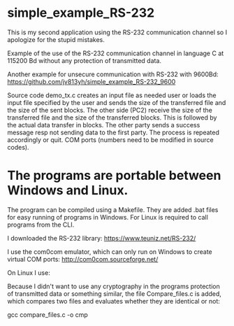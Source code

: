 # simple_example_RS-232
This is my second application using the RS-232 communication channel so I apologize for the stupid mistakes.

Example of the use of the RS-232 communication channel in
language C at 115200 Bd without any protection of transmitted data.

Another example for unsecure communication with RS-232 with 9600Bd: https://github.com/jv813yh/simple_example_RS-232_9600

Source code demo_tx.c creates an input file as needed
user or loads the input file specified by the user and sends the size of the transferred file and the size of the sent blocks. The other side (PC2)
receive the size of the transferred file and the size of the transferred blocks.
This is followed by the actual data transfer in blocks. The other party sends a success message resp
not sending data to the first party. The process is repeated accordingly
or quit. COM ports (numbers need to be modified
in source codes).


# The programs are portable between Windows and Linux.
The program can be compiled using a Makefile. They are added .bat files for easy running of programs in Windows. For Linux is required to call programs from the CLI.

I downloaded the RS-232 library:
https://www.teuniz.net/RS-232/

I use the com0com emulator, which can only run on Windows
to create virtual COM ports:
http://com0com.sourceforge.net/

On Linux I use:

Because I didn't want to use any cryptography in the programs
protection of transmitted data or something similar, the file Compare_files.c is added,
which compares two files and evaluates whether they are identical or not:

gcc compare_files.c -o cmp
